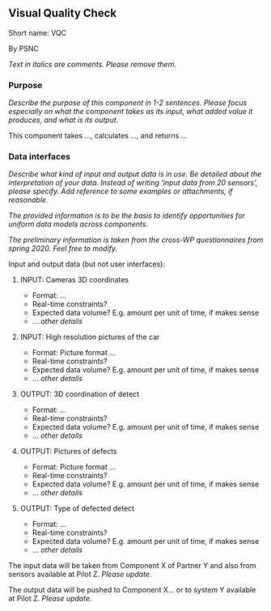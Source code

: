 ## Visual Quality Check

Short name: VQC

By PSNC

_Text in italics are comments. Please remove them._

### Purpose

_Describe the purpose of this component in 1-2 sentences. Please focus especially on what the component takes as its input, what added value it produces, and what is its output._

This component takes ..., calculates ..., and returns ... 

### Data interfaces

_Describe what kind of input and output data is in use.
Be detailed about the interpretation of your data. 
Instead of writing 'input data from 20 sensors', please specify. 
Add reference to some examples or attachments, if reasonable._

_The provided information is to be the basis to identify opportunities for uniform data models across components._

_The preliminary information is taken from the cross-WP questionnaires from spring 2020. Feel free to modify._

Input and output data (but not user interfaces):


1. INPUT: Cameras 3D coordinates
    - Format:  ...
    - Real-time constraints?
    - Expected data volume? E.g. amount per unit of time, if makes sense
    - ... _other details_

1. INPUT: High resolution pictures of the car
    - Format: Picture format ...
    - Real-time constraints?
    - Expected data volume? E.g. amount per unit of time, if makes sense
    - ... _other details_

1. OUTPUT: 3D coordination of detect
    - Format:  ...
    - Real-time constraints?
    - Expected data volume? E.g. amount per unit of time, if makes sense
    - ... _other details_

1. OUTPUT: Pictures of defects
    - Format: Picture format ...
    - Real-time constraints?
    - Expected data volume? E.g. amount per unit of time, if makes sense
    - ... _other details_

1. OUTPUT: Type of defected detect
    - Format:  ...
    - Real-time constraints?
    - Expected data volume? E.g. amount per unit of time, if makes sense
    - ... _other details_


The input data will be taken from Component X of Partner Y 
and also from sensors available at Pilot Z. _Please update._

The output data will be pushed to Component X... 
or to system Y available at Pilot Z. _Please update._